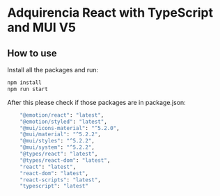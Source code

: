 # Adquirencia React with TypeScript and MUI V5

## How to use


<!-- #default-branch-switch -->

Install all the packages and run:

```sh
npm install
npm run start
```

After this please check if those packages are in package.json:

```sh
    "@emotion/react": "latest",
    "@emotion/styled": "latest",
    "@mui/icons-material": "^5.2.0",
    "@mui/material": "^5.2.2",
    "@mui/styles": "^5.2.2",
    "@mui/system": "^5.2.2",
    "@types/react": "latest",
    "@types/react-dom": "latest",
    "react": "latest",
    "react-dom": "latest",
    "react-scripts": "latest",
    "typescript": "latest"
```